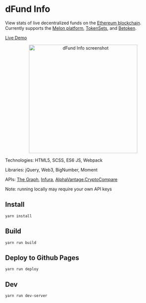 # dFund Info

View stats of live decentralized funds on the [Ethereum blockchain](https://ethereum.org/). Currently supports the [Melon platform](https://melonprotocol.com/), [TokenSets](https://www.tokensets.com/), and [Betoken](https://betoken.fund//).

[Live Demo](https://jgrizzled.github.io/dfund-info)

<p align="center">
  <img src="https://jgrizzled.github.io/portfolio/img/dfund-info-ss-desktop.png" width="350" alt="dFund Info screenshot">
</p>

Technologies: HTML5, SCSS, ES6 JS, Webpack

Libraries: jQuery, Web3, BigNumber, Moment

APIs: [The Graph](https://thegraph.com/), [Infura](https://infura.io/), [AlphaVantage](https://www.alphavantage.co/),[CryptoCompare](https://www.cryptocompare.com/)


Note: running locally may require your own API keys

## Install

`yarn install`

## Build

`yarn run build`

## Deploy to Github Pages

`yarn run deploy`

## Dev

`yarn run dev-server`
